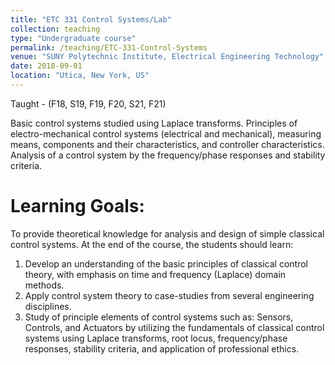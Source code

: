 ```yaml
---
title: "ETC 331 Control Systems/Lab"
collection: teaching
type: "Undergraduate course"
permalink: /teaching/ETC-331-Control-Systems
venue: "SUNY Polytechnic Institute, Electrical Engineering Technology"
date: 2018-09-01
location: "Utica, New York, US"
---
```

Taught - (F18, S19, F19, F20, S21, F21)

Basic control systems studied using Laplace transforms. Principles of electro-mechanical control systems (electrical and mechanical), measuring means, components and their characteristics, and controller characteristics. Analysis of a control system by the frequency/phase responses and stability criteria.

Learning Goals:
======
To provide theoretical knowledge for analysis and design of simple classical control systems. At the end of the course, the students should learn:
1. Develop an understanding of the basic principles of classical control theory, with emphasis on time and frequency (Laplace) domain methods.
2. Apply control system theory to case-studies from several engineering disciplines.
3. Study of principle elements of control systems such as: Sensors, Controls, and Actuators by utilizing the fundamentals of classical control systems using Laplace transforms, root locus, frequency/phase responses, stability criteria, and application of professional ethics.